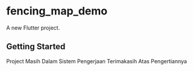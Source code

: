 # fencing_map_demo

A new Flutter project.

## Getting Started

Project Masih Dalam Sistem Pengerjaan 
Terimakasih Atas Pengertiannya

